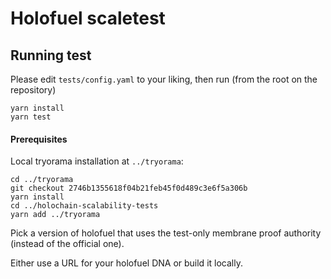 # Holofuel scaletest

## Running test


Please edit `tests/config.yaml` to your liking, then run (from the root on the repository)

```
yarn install
yarn test
```
#### Prerequisites

Local tryorama installation at `../tryorama`:

```
cd ../tryorama
git checkout 2746b1355618f04b21feb45f0d489c3e6f5a306b
yarn install
cd ../holochain-scalability-tests
yarn add ../tryorama
```

Pick a version of holofuel that uses the test-only membrane proof authority (instead of the official one).

Either use a URL for your holofuel DNA or build it locally.
